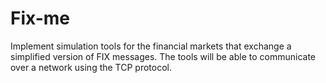 # Fix-me
Implement simulation tools for the financial markets that exchange a simplified version of FIX messages. The tools will be able to communicate over a network
using the TCP protocol.
